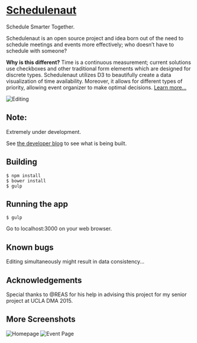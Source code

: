 # [Schedulenaut](http://schedulenaut.com)
Schedule Smarter Together.

Schedulenaut is an open source project and idea born out of the need to schedule meetings and events more effectively; who doesn’t have to schedule with someone? 

**Why is this different?** Time is a continuous measurement; current solutions use checkboxes and other traditional form elements which are designed for discrete types. Schedulenaut utilizes D3 to beautifully create a data visualization of time availability. Moreover, it allows for different types of priority, allowing event organizer to make optimal decisions. [Learn more...](http://blog.schedulenaut.com/3d-data-visualization-to-overlay-not-obscure/)

![Editing](http://schedulenaut.com/public/images/calendar-choosing.gif)

## Note:
Extremely under development.

See [the developer blog](http://blog.schedulenaut.com) to see what is being built.

## Building
    $ npm install
    $ bower install
    $ gulp

## Running the app

    $ gulp

Go to localhost:3000 on your web browser.

## Known bugs
Editing simultaneously might result in data consistency...

## Acknowledgements
Special thanks to @REAS for his help in advising this project for my senior project at UCLA DMA 2015.

## More Screenshots
![Homepage](http://blog.schedulenaut.com/content/images/2015/06/Schedulenaut.png)
![Event Page](http://schedulenaut.com/public/images/full-fledged-tools.png)
